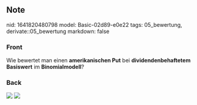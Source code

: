 ## Note
nid: 1641820480798
model: Basic-02d89-e0e22
tags: 05_bewertung, derivate::05_bewertung
markdown: false

### Front
Wie bewertet man einen <b>amerikanischen Put</b> bei <b>dividendenbehaftetem Basiswert</b> im <b>Binomialmodell</b>?

### Back
<img src="paste-a6be8b1df7a60925a1e91a367455b2dd0207b3e8.jpg">
<img src="paste-ce4959e00814093eb123314c4d761961a772ea2a.jpg">
